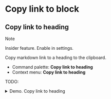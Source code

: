 # Copy link to block

## Copy link to heading

> [!NOTE] 
> Insider feature. Enable in settings.

Copy markdown link to a heading to the clipboard.

- Command palette: **Copy link to heading**
- Context menu: **Copy link to heading**


TODO:
<details>
<summary>Demo. Copy link to heading</summary>

![Copy link to heading]()

</details>
